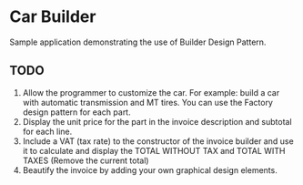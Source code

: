 # Car Builder
Sample application demonstrating the use of Builder Design Pattern.

## TODO
1. Allow the programmer to customize the car. For example: build a car with automatic transmission and MT tires. You can use the Factory design pattern for each part.
2. Display the unit price for the part in the invoice description and subtotal for each line.
3. Include a VAT (tax rate) to the constructor of the invoice builder and use it to calculate and display the TOTAL WITHOUT TAX and TOTAL WITH TAXES (Remove the current total)
4. Beautify the invoice by adding your own graphical design elements.
